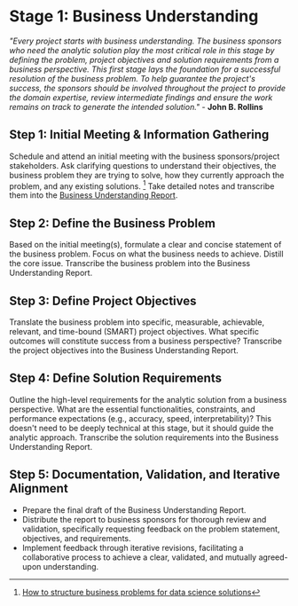 # Stage 1: Business Understanding
_"Every project starts with business understanding. The business sponsors who need the analytic solution play the most critical role in this stage by defining the problem, project objectives and solution requirements from a business perspective. This first stage lays the foundation for a successful resolution of the business problem. To help guarantee the project's success, the sponsors should be involved throughout the project to provide the domain expertise, review intermediate findings and ensure the work remains on track to generate the intended solution."_ - **John B. Rollins**

## Step 1: Initial Meeting & Information Gathering
Schedule and attend an initial meeting with the business sponsors/project stakeholders. Ask clarifying questions to understand their objectives, the business problem they are trying to solve, how they currently approach the problem, and any existing solutions. [^1] Take detailed notes and transcribe them into the [Business Understanding Report]('./state-report-templates/01_business_understanding_report.md').

## Step 2: Define the Business Problem
Based on the initial meeting(s), formulate a clear and concise statement of the business problem. Focus on what the business needs to achieve. Distill the core issue. Transcribe the business problem into the Business Understanding Report.

## Step 3: Define Project Objectives 
Translate the business problem into specific, measurable, achievable, relevant, and time-bound (SMART) project objectives. What specific outcomes will constitute success from a business perspective? Transcribe the project objectives into the Business Understanding Report.

## Step 4: Define Solution Requirements
Outline the high-level requirements for the analytic solution from a business perspective. What are the essential functionalities, constraints, and performance expectations (e.g., accuracy, speed, interpretability)? This doesn't need to be deeply technical at this stage, but it should guide the analytic approach. Transcribe the solution requirements into the Business Understanding Report.

## Step 5: Documentation, Validation, and Iterative Alignment
* Prepare the final draft of the Business Understanding Report.
* Distribute the report to business sponsors for thorough review and validation, specifically requesting feedback on the problem statement, objectives, and requirements.
* Implement feedback through iterative revisions, facilitating a collaborative process to achieve a clear, validated, and mutually agreed-upon understanding.

[^1]: [How to structure business problems for data science solutions](https://towardsdatascience.com/how-to-structure-business-problems-for-data-science-solutions-d7d8a645fb75/)